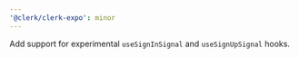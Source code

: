 ```yaml
---
'@clerk/clerk-expo': minor
---
```


Add support for experimental `useSignInSignal` and `useSignUpSignal` hooks.
